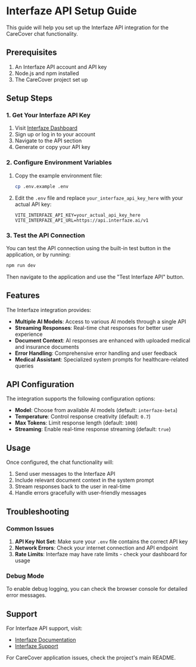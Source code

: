 # Interfaze API Setup Guide

This guide will help you set up the Interfaze API integration for the CareCover chat functionality.

## Prerequisites

1. An Interfaze API account and API key
2. Node.js and npm installed
3. The CareCover project set up

## Setup Steps

### 1. Get Your Interfaze API Key

1. Visit [Interfaze Dashboard](https://interfaze.ai/dashboard)
2. Sign up or log in to your account
3. Navigate to the API section
4. Generate or copy your API key

### 2. Configure Environment Variables

1. Copy the example environment file:
   ```bash
   cp .env.example .env
   ```

2. Edit the `.env` file and replace `your_interfaze_api_key_here` with your actual API key:
   ```env
   VITE_INTERFAZE_API_KEY=your_actual_api_key_here
   VITE_INTERFAZE_API_URL=https://api.interfaze.ai/v1
   ```

### 3. Test the API Connection

You can test the API connection using the built-in test button in the application, or by running:

```bash
npm run dev
```

Then navigate to the application and use the "Test Interfaze API" button.

## Features

The Interfaze integration provides:

- **Multiple AI Models**: Access to various AI models through a single API
- **Streaming Responses**: Real-time chat responses for better user experience
- **Document Context**: AI responses are enhanced with uploaded medical and insurance documents
- **Error Handling**: Comprehensive error handling and user feedback
- **Medical Assistant**: Specialized system prompts for healthcare-related queries

## API Configuration

The integration supports the following configuration options:

- **Model**: Choose from available AI models (default: `interfaze-beta`)
- **Temperature**: Control response creativity (default: `0.7`)
- **Max Tokens**: Limit response length (default: `1000`)
- **Streaming**: Enable real-time response streaming (default: `true`)

## Usage

Once configured, the chat functionality will:

1. Send user messages to the Interfaze API
2. Include relevant document context in the system prompt
3. Stream responses back to the user in real-time
4. Handle errors gracefully with user-friendly messages

## Troubleshooting

### Common Issues

1. **API Key Not Set**: Make sure your `.env` file contains the correct API key
2. **Network Errors**: Check your internet connection and API endpoint
3. **Rate Limits**: Interfaze may have rate limits - check your dashboard for usage

### Debug Mode

To enable debug logging, you can check the browser console for detailed error messages.

## Support

For Interfaze API support, visit:
- [Interfaze Documentation](https://interfaze.ai/docs)
- [Interfaze Support](https://interfaze.ai/support)

For CareCover application issues, check the project's main README.
